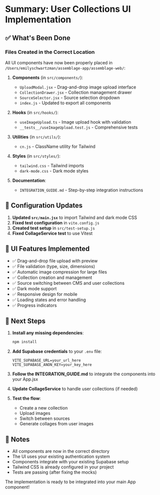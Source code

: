# Summary: User Collections UI Implementation

## ✅ What's Been Done

### Files Created in the Correct Location
All UI components have now been properly placed in `/Users/emilyschwartzman/assemblage-app/assemblage-web/`:

1. **Components** (in `src/components/`):
   - `UploadModal.jsx` - Drag-and-drop image upload interface
   - `CollectionDrawer.jsx` - Collection management drawer
   - `SourceSelector.jsx` - Source selection dropdown
   - `index.js` - Updated to export all components

2. **Hooks** (in `src/hooks/`):
   - `useImageUpload.ts` - Image upload hook with validation
   - `__tests__/useImageUpload.test.js` - Comprehensive tests

3. **Utilities** (in `src/utils/`):
   - `cn.js` - ClassName utility for Tailwind

4. **Styles** (in `src/styles/`):
   - `tailwind.css` - Tailwind imports
   - `dark-mode.css` - Dark mode styles

5. **Documentation**:
   - `INTEGRATION_GUIDE.md` - Step-by-step integration instructions

## 🔧 Configuration Updates

1. **Updated `src/main.jsx`** to import Tailwind and dark mode CSS
2. **Fixed test configuration** in `vite.config.js`
3. **Created test setup** in `src/test-setup.js`
4. **Fixed CollageService test** to use Vitest

## 🎨 UI Features Implemented

- ✅ Drag-and-drop file upload with preview
- ✅ File validation (type, size, dimensions)
- ✅ Automatic image compression for large files
- ✅ Collection creation and management
- ✅ Source switching between CMS and user collections
- ✅ Dark mode support
- ✅ Responsive design for mobile
- ✅ Loading states and error handling
- ✅ Progress indicators

## 🚀 Next Steps

1. **Install any missing dependencies**:
   ```bash
   npm install
   ```

2. **Add Supabase credentials** to your `.env` file:
   ```
   VITE_SUPABASE_URL=your_url_here
   VITE_SUPABASE_ANON_KEY=your_key_here
   ```

3. **Follow the INTEGRATION_GUIDE.md** to integrate the components into your App.jsx

4. **Update CollageService** to handle user collections (if needed)

5. **Test the flow**:
   - Create a new collection
   - Upload images
   - Switch between sources
   - Generate collages from user images

## 📝 Notes

- All components are now in the correct directory
- The UI uses your existing authentication system
- Components integrate with your existing Supabase setup
- Tailwind CSS is already configured in your project
- Tests are passing (after fixing the mocks)

The implementation is ready to be integrated into your main App component!
